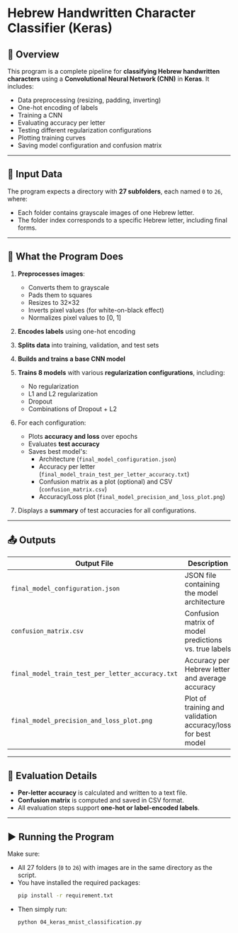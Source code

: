 
# Hebrew Handwritten Character Classifier (Keras)

## 📌 Overview

This program is a complete pipeline for **classifying Hebrew handwritten characters** using a **Convolutional Neural Network (CNN)** in **Keras**. It includes:

- Data preprocessing (resizing, padding, inverting)
- One-hot encoding of labels
- Training a CNN
- Evaluating accuracy per letter
- Testing different regularization configurations
- Plotting training curves
- Saving model configuration and confusion matrix

---

## 📂 Input Data

The program expects a directory with **27 subfolders**, each named `0` to `26`, where:
- Each folder contains grayscale images of one Hebrew letter.
- The folder index corresponds to a specific Hebrew letter, including final forms.

---

## 🧠 What the Program Does

1. **Preprocesses images**:
   - Converts them to grayscale
   - Pads them to squares
   - Resizes to 32×32
   - Inverts pixel values (for white-on-black effect)
   - Normalizes pixel values to [0, 1]

2. **Encodes labels** using one-hot encoding

3. **Splits data** into training, validation, and test sets

4. **Builds and trains a base CNN model**

5. **Trains 8 models** with various **regularization configurations**, including:
   - No regularization
   - L1 and L2 regularization
   - Dropout
   - Combinations of Dropout + L2

6. For each configuration:
   - Plots **accuracy and loss** over epochs
   - Evaluates **test accuracy**
   - Saves best model's:
     - Architecture (`final_model_configuration.json`)
     - Accuracy per letter (`final_model_train_test_per_letter_accuracy.txt`)
     - Confusion matrix as a plot (optional) and CSV (`confusion_matrix.csv`)
     - Accuracy/Loss plot (`final_model_precision_and_loss_plot.png`)

7. Displays a **summary** of test accuracies for all configurations.

---

## 📤 Outputs

| Output File | Description |
|-------------|-------------|
| `final_model_configuration.json` | JSON file containing the model architecture |
| `confusion_matrix.csv` | Confusion matrix of model predictions vs. true labels |
| `final_model_train_test_per_letter_accuracy.txt` | Accuracy per Hebrew letter and average accuracy |
| `final_model_precision_and_loss_plot.png` | Plot of training and validation accuracy/loss for best model |

---

## 🧪 Evaluation Details

- **Per-letter accuracy** is calculated and written to a text file.
- **Confusion matrix** is computed and saved in CSV format.
- All evaluation steps support **one-hot or label-encoded labels**.

---

## ▶️ Running the Program

Make sure:
- All 27 folders (`0` to `26`) with images are in the same directory as the script.
- You have installed the required packages:
  ```bash
  pip install -r requirement.txt
  ```
- Then simply run:
  ```bash
  python 04_keras_mnist_classification.py
  ```
